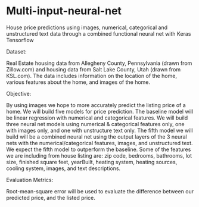 # Multi-input-neural-net
House price predictions using images, numerical, categorical and unstructured text data through a combined functional neural net with Keras Tensorflow


Dataset:

Real Estate housing data from Allegheny County, Pennsylvania (drawn from Zillow.com) and housing data from Salt Lake County, Utah (drawn from KSL.com). 
The data includes information on the location of the home, various features about the home, and images of the home. 
 

Objective:

By using images we hope to more accurately predict the listing price of a home. 
We will build five models for price prediction.  The baseline model will be linear regression with numerical and categorical features. We will build three neural net models using numerical & categorical features only, one with images only, and one with unstructure text only. 
The fifth model we will build will be a combined neural net using the output layers of the 3 neural nets with the numerical/categorical features, images, and unstructured text. 
We expect the fifth model to outperform the baseline. Some of the features we are including from house listing are: zip code, bedrooms, bathrooms, lot size, finished square feet, yearBuilt, heating system, heating sources, cooling system, images, and text descriptions.


Evaluation Metrics:

Root-mean-square error will be used to evaluate the difference between our predicted price, and the listed price.  
